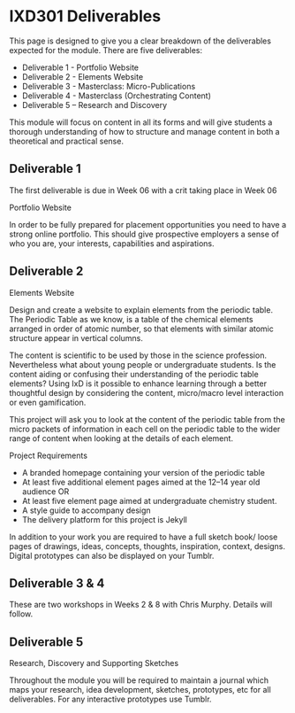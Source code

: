 IXD301 Deliverables
========================

This page is designed to give you a clear breakdown of the deliverables expected for the module. There are five deliverables:

+ Deliverable 1 - Portfolio Website 
+ Deliverable 2 - Elements Website 
+ Deliverable 3 - Masterclass: Micro-Publications
+ Deliverable 4 - Masterclass (Orchestrating Content)
+ Deliverable 5 – Research and Discovery 

This module will focus on content in all its forms and will give students a thorough understanding of how to structure and manage content in both a theoretical and practical sense.

Deliverable 1 
--------------------------------------------


The first deliverable is due in Week 06 with a crit taking place in Week 06

Portfolio Website

In order to be fully prepared for placement opportunities you need to have a strong online portfolio. This should give prospective employers a sense of who you are, your interests, capabilities and aspirations.


Deliverable 2 
--------------------------------------------


Elements Website

Design and create a website to explain elements from the periodic table.
The Periodic Table as we know, is a table of the chemical elements arranged in order of atomic number, so that elements with similar atomic structure appear in vertical columns.  

The content is scientific to be used by those in the science profession.  Nevertheless what about young people or undergraduate students. Is the content aiding or confusing their understanding of the periodic table elements? Using IxD is it possible to enhance learning through a better thoughtful design by considering the content, micro/macro level interaction or even gamification. 

This project will ask you to look at the content of the periodic table from the micro packets of information in each cell on the periodic table to the wider range of content when looking at the details of each element.  

Project Requirements 

+ A branded homepage containing your version of the periodic table
+ At least five additional element pages aimed at the 12–14 year old audience OR
+ At least five element page aimed at undergraduate chemistry student.
+ A style guide to accompany design
+ The delivery platform for this project is Jekyll
 
In addition to your work you are required to have a full sketch book/ loose pages of drawings, ideas, concepts, thoughts, inspiration, context, designs.  Digital prototypes can also be displayed on your Tumblr.

Deliverable 3 & 4 
--------------------------------------------
These are two workshops in Weeks 2 & 8 with Chris Murphy. Details will follow.


Deliverable 5 
--------------------------------------------


Research, Discovery and Supporting Sketches

Throughout the module you will be required to maintain a journal  which maps your research, idea development, sketches, prototypes, etc for all deliverables.  For any interactive prototypes use Tumblr.